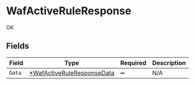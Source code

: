 # WafActiveRuleResponse

OK


## Fields

| Field                                                                          | Type                                                                           | Required                                                                       | Description                                                                    |
| ------------------------------------------------------------------------------ | ------------------------------------------------------------------------------ | ------------------------------------------------------------------------------ | ------------------------------------------------------------------------------ |
| `Data`                                                                         | [*WafActiveRuleResponseData](../../models/shared/wafactiveruleresponsedata.md) | :heavy_minus_sign:                                                             | N/A                                                                            |